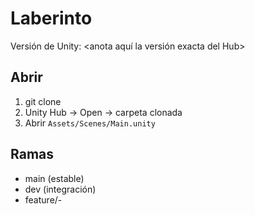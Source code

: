# Laberinto
Versión de Unity: <anota aquí la versión exacta del Hub>
## Abrir
1) git clone <URL>
2) Unity Hub → Open → carpeta clonada
3) Abrir `Assets/Scenes/Main.unity`
## Ramas
- main (estable)
- dev (integración)
- feature/<area>-<nombre>
